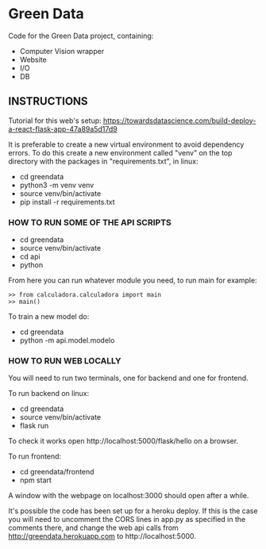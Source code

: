 # Green Data

Code for the Green Data project, containing:

- Computer Vision wrapper
- Website
- I/O
- DB

## INSTRUCTIONS

Tutorial for this web's setup: https://towardsdatascience.com/build-deploy-a-react-flask-app-47a89a5d17d9

It is preferable to create a new virtual environment to avoid dependency errors.
To do this create a new environment called "venv" on the top directory with the packages in "requirements.txt", in linux:

 - cd greendata
 - python3 -m venv venv
 - source venv/bin/activate
 - pip install -r requirements.txt

### HOW TO RUN SOME OF THE API SCRIPTS

 - cd greendata
 - source venv/bin/activate
 - cd api
 - python

From here you can run whatever module you need, to run main for example:

```
>> from calculadora.calculadora import main
>> main()
```

To train a new model do:

 - cd greendata
 - python -m api.model.modelo

### HOW TO RUN WEB LOCALLY

You will need to run two terminals, one for backend and one for frontend.

To run backend on linux:
 - cd greendata
 - source venv/bin/activate
 - flask run

To check it works open http://localhost:5000/flask/hello on a browser.

To run frontend:
 - cd greendata/frontend
 - npm start

A window with the webpage on localhost:3000 should open after a while.

It's possible the code has been set up for a heroku deploy. If this is the case you will need to uncomment the CORS lines in app.py as specified in the comments there, and change the web api calls from http://greendata.herokuapp.com to http://localhost:5000.
